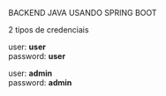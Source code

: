 BACKEND JAVA USANDO SPRING BOOT

2 tipos de credenciais

user: <b>user</b>
<br>
password: <b>user</b>

user: <b>admin</b>
<br>
password: <b>admin</b>
